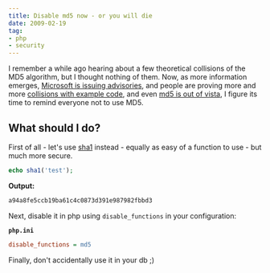 ```yaml
---
title: Disable md5 now - or you will die
date: 2009-02-19
tag:
- php
- security
---
```

I remember a while ago hearing about a few theoretical collisions of the MD5 algorithm, but I thought nothing of them.  Now, as more information emerges, [Microsoft is issuing advisories](http://www.microsoft.com/technet/security/advisory/961509.mspx), and people are proving more and more [collisions with example code](http://www.schneier.com/blog/archives/2005/03/more_hash_funct.html), and even [md5 is out of vista](http://www.eweek.com/c/a/Security/Microsoft-Scraps-Old-Encryption-in-New-Code/), I figure its time to remind everyone not to use MD5.

<!--more-->

## What should I do?

First of all - let's use [sha1](http://php.net/sha1) instead - equally as easy of a function to use - but much more secure.
    
```php
echo sha1('test');
```

**Output:**
 
```txt   
a94a8fe5ccb19ba61c4c0873d391e987982fbbd3
```

Next, disable it in php using `disable_functions` in your configuration:

**`php.ini`**
```ini
disable_functions = md5
```
    
Finally, don't accidentally use it in your db ;)
